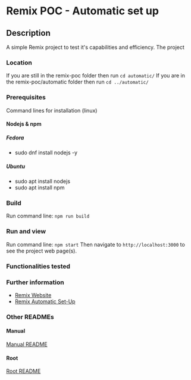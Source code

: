 # Remix POC - Automatic set up

## Description

A simple Remix project to test it's capabilities and efficiency.
The project

### Location

If you are still in the remix-poc folder then run `cd automatic/`
If you are in the remix-poc/automatic folder then run `cd ../automatic/`

### Prerequisites

Command lines for installation (linux)

#### Nodejs & npm

##### Fedora

- sudo dnf install nodejs -y

##### Ubuntu

- sudo apt install nodejs
- sudo apt install npm

### Build

Run command line: `npm run build`

### Run and view

Run command line: `npm start`
Then navigate to `http://localhost:3000` to see the project web page(s).

### Functionalities tested

### Further information

- [Remix Website](https://remix.run/)
- [Remix Automatic Set-Up](https://remix.run/docs/en/main/other-api/create-remix)

### Other READMEs

#### Manual

[Manual README](../manual/README.md)

#### Root

[Root README](../README.md)
